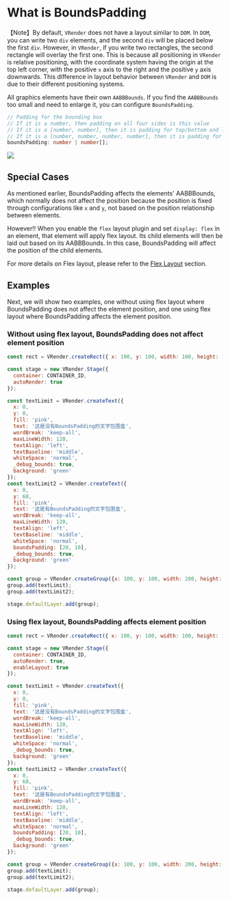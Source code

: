 # What is BoundsPadding

【Note】By default, `VRender` does not have a layout similar to `DOM`. In `DOM`, you can write two `div` elements, and the second `div` will be placed below the first `div`. However, in `VRender`, if you write two rectangles, the second rectangle will overlay the first one. This is because all positioning in `VRender` is relative positioning, with the coordinate system having the origin at the top left corner, with the positive `x` axis to the right and the positive `y` axis downwards. This difference in layout behavior between `VRender` and `DOM` is due to their different positioning systems.

All graphics elements have their own `AABBBounds`. If you find the `AABBBounds` too small and need to enlarge it, you can configure `BoundsPadding`.

```ts
// Padding for the bounding box
// If it is a number, then padding on all four sides is this value
// If it is a [number, number], then it is padding for top/bottom and left/right respectively
// If it is a [number, number, number, number], then it is padding for top, right, bottom, and left respectively
boundsPadding: number | number[];
```

![](https://lf9-dp-fe-cms-tos.byteorg.com/obj/bit-cloud/vrender/vrender-faq-boundsPadding1.png)

## Special Cases

As mentioned earlier, BoundsPadding affects the elements' AABBBounds, which normally does not affect the position because the position is fixed through configurations like `x` and `y`, not based on the position relationship between elements.

However!! When you enable the `flex` layout plugin and set `display: flex` in an element, that element will apply flex layout. Its child elements will then be laid out based on its AABBBounds. In this case, BoundsPadding will affect the position of the child elements.

For more details on Flex layout, please refer to the [Flex Layout](./Flex_Layout) section.

## Examples

Next, we will show two examples, one without using flex layout where BoundsPadding does not affect the element position, and one using flex layout where BoundsPadding affects the element position.

### Without using flex layout, BoundsPadding does not affect element position

```javascript livedemo template=vrender
const rect = VRender.createRect({ x: 100, y: 100, width: 100, height: 100, fill: 'red' });

const stage = new VRender.Stage({
  container: CONTAINER_ID,
  autoRender: true
});

const textLimit = VRender.createText({
  x: 0,
  y: 0,
  fill: 'pink',
  text: '这是没有BoundsPadding的文字包围盒',
  wordBreak: 'keep-all',
  maxLineWidth: 120,
  textAlign: 'left',
  textBaseline: 'middle',
  whiteSpace: 'normal',
  _debug_bounds: true,
  background: 'green'
});
const textLimit2 = VRender.createText({
  x: 0,
  y: 60,
  fill: 'pink',
  text: '这是有BoundsPadding的文字包围盒',
  wordBreak: 'keep-all',
  maxLineWidth: 120,
  textAlign: 'left',
  textBaseline: 'middle',
  whiteSpace: 'normal',
  boundsPadding: [20, 10],
  _debug_bounds: true,
  background: 'green'
});

const group = VRender.createGroup({x: 100, y: 100, width: 200, height: 200});
group.add(textLimit);
group.add(textLimit2);

stage.defaultLayer.add(group);
```


### Using flex layout, BoundsPadding affects element position

```javascript livedemo template=vrender
const rect = VRender.createRect({ x: 100, y: 100, width: 100, height: 100, fill: 'red' });

const stage = new VRender.Stage({
  container: CONTAINER_ID,
  autoRender: true,
  enableLayout: true
});

const textLimit = VRender.createText({
  x: 0,
  y: 0,
  fill: 'pink',
  text: '这是没有BoundsPadding的文字包围盒',
  wordBreak: 'keep-all',
  maxLineWidth: 120,
  textAlign: 'left',
  textBaseline: 'middle',
  whiteSpace: 'normal',
  _debug_bounds: true,
  background: 'green'
});
const textLimit2 = VRender.createText({
  x: 0,
  y: 60,
  fill: 'pink',
  text: '这是有BoundsPadding的文字包围盒',
  wordBreak: 'keep-all',
  maxLineWidth: 120,
  textAlign: 'left',
  textBaseline: 'middle',
  whiteSpace: 'normal',
  boundsPadding: [20, 10],
  _debug_bounds: true,
  background: 'green'
});

const group = VRender.createGroup({x: 100, y: 100, width: 200, height: 200, display: 'flex'});
group.add(textLimit);
group.add(textLimit2);

stage.defaultLayer.add(group);
```
